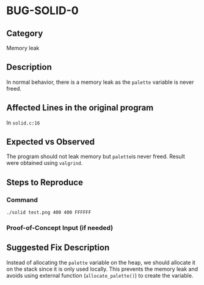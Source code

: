 # BUG-SOLID-0
## Category
Memory leak

## Description

In normal behavior, there is a memory leak as the `palette` variable is never freed. 

## Affected Lines in the original program
In `solid.c:16`

## Expected vs Observed
The program should not leak memory but `palette`is never freed. Result were obtained using `valgrind`.


## Steps to Reproduce

### Command

```
./solid test.png 400 400 FFFFFF
```

### Proof-of-Concept Input (if needed)

## Suggested Fix Description
Instead of allocating the `palette` variable on the heap, we should allocate it on the stack since it is only used locally. This prevents the memory leak and avoids using external function (`allocate_palette()`) to create the variable.